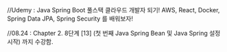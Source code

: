 //Udemy : Java Spring Boot 풀스택 클라우드 개발자 되기! AWS, React, Docker, Spring Data JPA, Spring Security 를 배워보자!

//08.24 :  Chapter 2. 8단계 [13]  (첫 번째 Java Spring Bean 및 Java Spring 설정 시작) 까지 수강함.